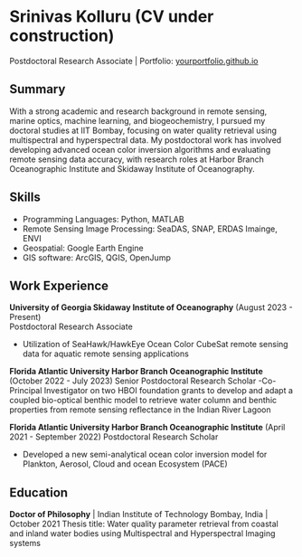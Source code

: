 # Srinivas Kolluru (CV under construction)
Postdoctoral Research Associate | Portfolio: [yourportfolio.github.io](https://yourportfolio.github.io)

## Summary
With a strong academic and research background in remote sensing, marine optics, machine learning, and biogeochemistry, I pursued my doctoral studies at IIT Bombay, focusing on water quality retrieval using multispectral and hyperspectral data. My postdoctoral work has involved developing advanced ocean color inversion algorithms and evaluating remote sensing data accuracy, with research roles at Harbor Branch Oceanographic Institute and Skidaway Institute of Oceanography.

## Skills
- Programming Languages: Python, MATLAB 
- Remote Sensing Image Processing: SeaDAS, SNAP, ERDAS Imainge, ENVI
- Geospatial: Google Earth Engine
- GIS software: ArcGIS, QGIS, OpenJump

## Work Experience
**University of Georgia Skidaway Institute of Oceanography** (August 2023 - Present)   
Postdoctoral Research Associate
- Utilization of SeaHawk/HawkEye Ocean Color CubeSat remote sensing data for aquatic remote sensing applications

**Florida Atlantic University Harbor Branch Oceanographic Institute** (October 2022 - July 2023)
Senior Postdoctoral Research Scholar
-Co-Principal Investigator on two HBOI foundation grants to develop and adapt a coupled bio-optical benthic model to retrieve water column and benthic properties from remote sensing reflectance in the Indian River Lagoon

**Florida Atlantic University Harbor Branch Oceanographic Institute** (April 2021 - September 2022)
Postdoctoral Research Scholar
- Developed a new semi-analytical ocean color inversion model for Plankton, Aerosol, Cloud and ocean Ecosystem (PACE)

## Education
**Doctor of Philosophy** | Indian Institute of Technology Bombay, India | October 2021
Thesis title: Water quality parameter retrieval from coastal and inland water bodies using Multispectral and Hyperspectral Imaging systems 


